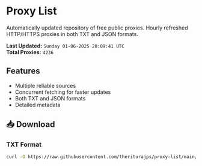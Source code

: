 # Proxy List

Automatically updated repository of free public proxies. Hourly refreshed HTTP/HTTPS proxies in both TXT and JSON formats.

**Last Updated:** `Sunday 01-06-2025 20:09:41 UTC`  
**Total Proxies:** `4236`

## Features
- Multiple reliable sources
- Concurrent fetching for faster updates
- Both TXT and JSON formats
- Detailed metadata

## 📥 Download

### TXT Format
```bash
curl -O https://raw.githubusercontent.com/theriturajps/proxy-list/main/proxies.txt